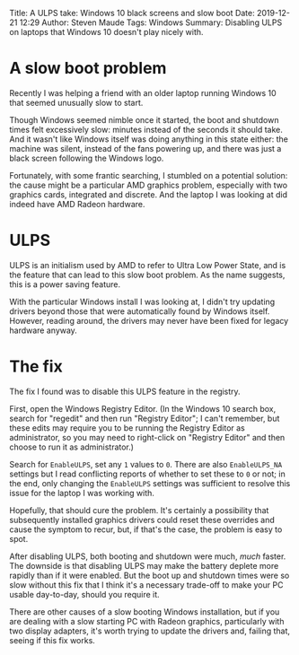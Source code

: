 Title: A ULPS take: Windows 10 black screens and slow boot
Date: 2019-12-21 12:29
Author: Steven Maude
Tags: Windows
Summary: Disabling ULPS on laptops that Windows 10 doesn't play nicely with.

# A slow boot problem

Recently I was helping a friend with an older laptop running Windows 10
that seemed unusually slow to start.

Though Windows seemed nimble once it started, the boot and shutdown
times felt excessively slow: minutes instead of the seconds it should
take. And it wasn't like Windows itself was doing anything in this state
either: the machine was silent, instead of the fans powering up, and
there was just a black screen following the Windows logo.

Fortunately, with some frantic searching, I stumbled on a potential
solution: the cause might be a particular AMD graphics problem,
especially with two graphics cards, integrated and discrete. And the
laptop I was looking at did indeed have AMD Radeon hardware.

# ULPS

ULPS is an initialism used by AMD to refer to Ultra Low Power State, and
is the feature that can lead to this slow boot problem. As the name
suggests, this is a power saving feature.

With the particular Windows install I was looking at, I didn't try
updating drivers beyond those that were automatically found by Windows
itself. However, reading around, the drivers may never have been fixed
for legacy hardware anyway.

# The fix

The fix I found was to disable this ULPS feature in the registry.

First, open the Windows Registry Editor. (In the Windows 10 search box,
search for "regedit" and then run "Registry Editor"; I can't remember,
but these edits may require you to be running the Registry Editor as
administrator, so you may need to right-click on "Registry Editor" and
then choose to run it as administrator.)

Search for `EnableULPS`, set any `1` values to `0`. There are also
`EnableULPS_NA` settings but I read conflicting reports of whether to
set these to `0` or not; in the end, only changing the `EnableULPS`
settings was sufficient to resolve this issue for the laptop I was
working with.

Hopefully, that should cure the problem. It's certainly a possibility
that subsequently installed graphics drivers could reset these overrides
and cause the symptom to recur, but, if that's the case, the problem is
easy to spot.

After disabling ULPS, both booting and shutdown were much, *much*
faster. The downside is that disabling ULPS may make the battery deplete
more rapidly than if it were enabled. But the boot up and shutdown times
were so slow without this fix that I think it's a necessary trade-off
to make your PC usable day-to-day, should you require it.

There are other causes of a slow booting Windows installation, but if
you are dealing with a slow starting PC with Radeon graphics,
particularly with two display adapters, it's worth trying to update the
drivers and, failing that, seeing if this fix works.
